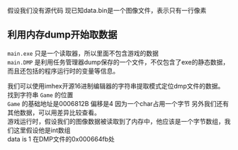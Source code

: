 假设我们没有源代码
现已知data.bin是一个图像文件，表示只有一行像素
## 利用内存dump开始取数据
`main.exe` 只是一个读取器，所以里面不包含游戏的数据 \
`main.DMP` 是利用任务管理器dump保存的一个文件，不仅包含了exe的静态数据，而且还包括的程序运行时的变量等信息。

我们可以使用imhex开源16进制编辑器的字符串提取模式定位dmp文件的数据。
找到字符串 `Game` 的位置 \
`Game` 的基础地址是0006812B 偏移是4 因为一个char占用一个字节
另外我们还有其他数据，可以用差异比较查看。\
游戏运行时，假设我们的图像数据被读取到了内存中，他应该是一个字节数组，我们这里假设他是int数组 \
data is 1 在DMP文件的0x000664fb处
